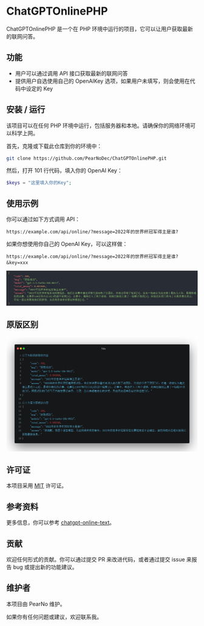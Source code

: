 # ChatGPTOnlinePHP

ChatGPTOnlinePHP 是一个在 PHP 环境中运行的项目，它可以让用户获取最新的联网问答。

## 功能

- 用户可以通过调用 API 接口获取最新的联网问答
- 提供用户自选使用自己的 OpenAIKey 选项，如果用户未填写，则会使用在代码中设定的 Key

## 安装 / 运行

该项目可以在任何 PHP 环境中运行，包括服务器和本地。请确保你的网络环境可以科学上网。

首先，克隆或下载此仓库到你的环境中：

```bash
git clone https://github.com/PearNoDec/ChatGPTOnlinePHP.git
```

然后，打开 101 行代码，填入你的 OpenAI Key：

```php
$keys = "这里填入你的Key";
```

## 使用示例

你可以通过如下方式调用 API：

```
https://example.com/api/online/?message=2022年的世界杯冠军得主是谁?
```

如果你想使用你自己的 OpenAI Key，可以这样做：

```
https://example.com/api/online/?message=2022年的世界杯冠军得主是谁?&key=xxx
```

![Image text](success.png)

## 原版区别

![Image text](difference.png)

## 许可证

本项目采用 [MIT](LICENSE) 许可证。

## 参考资料

更多信息，你可以参考 [chatgpt-online-text](https://github.com/PearNoDec/chatgpt-online-text)。

## 贡献

欢迎任何形式的贡献。你可以通过提交 PR 来改进代码，或者通过提交 issue 来报告 bug 或提出新的功能建议。

## 维护者

本项目由 PearNo 维护。

如果你有任何问题或建议，欢迎联系我。

